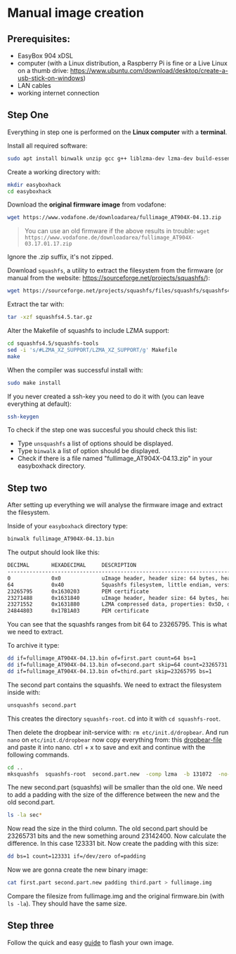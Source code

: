 # Manual image creation

## Prerequisites:
- EasyBox 904 xDSL
- computer (with a Linux distribution, a Raspberry Pi is fine or a Live Linux on a thumb drive: https://www.ubuntu.com/download/desktop/create-a-usb-stick-on-windows)
- LAN cables
- working internet connection

## Step One

Everything in step one is performed on the **Linux computer** with a **terminal**.

Install all required software:
```bash
sudo apt install binwalk unzip gcc g++ liblzma-dev lzma-dev build-essential libtool automake
```

Create a working directory with:
```bash
mkdir easyboxhack
cd easyboxhack
```
Download the **original firmware image** from vodafone:
```bash
wget https://www.vodafone.de/downloadarea/fullimage_AT904X-04.13.zip
```

> You can use an old firmware if the above results in trouble: `wget https://www.vodafone.de/downloadarea/fullimage_AT904X-03.17.01.17.zip`

Ignore the .zip suffix, it's not zipped.

Download `squashfs`, a utility to extract the filesystem from the firmware (or manual from the website: https://sourceforge.net/projects/squashfs/):
```bash
wget https://sourceforge.net/projects/squashfs/files/squashfs/squashfs4.5/squashfs4.5.tar.gz
```
Extract the tar with:
```bash
tar -xzf squashfs4.5.tar.gz
```
Alter the Makefile of squashfs to include LZMA support:
```bash
cd squashfs4.5/squashfs-tools
sed -i 's/#LZMA_XZ_SUPPORT/LZMA_XZ_SUPPORT/g' Makefile
make
```
When the compiler was successful install with:
```bash
sudo make install
```
If you never created a ssh-key you need to do it with (you can leave everything at default):
```bash
ssh-keygen
```

To check if the step one was succesful you should check this list:

+ Type `unsquashfs` a list of options should be displayed.
+ Type `binwalk` a list of option should be displayed.
+ Check if there is a file named "fullimage_AT904X-04.13.zip" in your easyboxhack directory.


## Step two

After setting up everything we will analyse the firmware image and extract the filesystem.

Inside of your `easyboxhack` directory type:
```bash
binwalk fullimage_AT904X-04.13.bin
```
The output should look like this:
```bash
DECIMAL       HEXADECIMAL     DESCRIPTION
--------------------------------------------------------------------------------
0             0x0             uImage header, header size: 64 bytes, header CRC: 0x51AF5503, created: 2018-03-09 07:01:22, image size: 23265280 bytes, Data Address: 0x0, Entry Point: 0x0, data CRC: 0x552EDC4F, OS: Linux, CPU: MIPS, image type: Filesystem Image, compression type: lzma, image name: "LTQCPE RootFS"
64            0x40            Squashfs filesystem, little endian, version 4.0, compression:lzma, size: 23262920 bytes, 2892 inodes, blocksize: 131072 bytes, created: 2018-03-09 07:01:19
23265795      0x1630203       PEM certificate
23271488      0x1631840       uImage header, header size: 64 bytes, header CRC: 0x133D2257, created: 2018-03-09 07:00:58, image size: 1572800 bytes, Data Address: 0x80002000, Entry Point: 0x800061B0, data CRC: 0xC0DDC2D8, OS: Linux, CPU: MIPS, image type: OS Kernel Image, compression type: lzma, image name: "MIPS LTQCPE Linux-2.6.32.32"
23271552      0x1631880       LZMA compressed data, properties: 0x5D, dictionary size: 8388608 bytes, uncompressed size: 4617284 bytes
24844803      0x17B1A03       PEM certificate
```
You can see that the squashfs ranges from bit 64 to 23265795. This is what we need to extract.

To archive it type:
```bash
dd if=fullimage_AT904X-04.13.bin of=first.part count=64 bs=1
dd if=fullimage_AT904X-04.13.bin of=second.part skip=64 count=23265731 bs=1
dd if=fullimage_AT904X-04.13.bin of=third.part skip=23265795 bs=1
```
The second part contains the squashfs. We need to extract the filesystem inside with:
```bash
unsquashfs second.part
```
This creates the directory `squashfs-root`. cd into it with `cd squashfs-root`. 

Then delete the dropbear init-service with: `rm etc/init.d/dropbear`. And run `nano` on `etc/init.d/dropbear` now copy everything from: this [dropbear-file](https://raw.githubusercontent.com/majuss/easybox904/master/resources/dropbear.txt) and paste it into nano. ctrl + x to save and exit and continue with the following commands.
```bash
cd ..
mksquashfs  squashfs-root  second.part.new  -comp lzma  -b 131072  -no-xattrs  -all-root
```
The new second.part (squashfs) will be smaller than the old one. We need to add a padding with the size of the difference between the new and the old second.part.
```bash
ls -la sec*
```
Now read the size in the third column. The old second.part should be 23265731 bits and the new something around 23142400. Now calculate the difference. In this case 123331 bit. Now create the padding with this size:

```bash
dd bs=1 count=123331 if=/dev/zero of=padding
```
Now we are gonna create the new binary image:
```bash
cat first.part second.part.new padding third.part > fullimage.img
```

Compare the filesize from fullimage.img and the original firmware.bin (with `ls -la`). They should have the same size.

## Step three

Follow the quick and easy [guide](https://github.com/majuss/easybox904/blob/master/guides/simple.md) to flash your own image.
